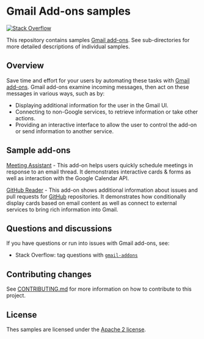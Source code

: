 # Gmail Add-ons samples

[![Stack Overflow][stackoverflow-shield]][stackoverflow-link]

This repository contains samples [Gmail add-ons](https://developers.google.com/gmail/add-ons).
See sub-directories for more detailed descriptions of individual samples.

## Overview

Save time and effort for your users by automating these tasks with
[Gmail add-ons](https://developers.google.com/gmail/add-ons).
Gmail add-ons examine incoming messages, then act on these messages in
various ways, such as by:

* Displaying additional information for the user in the Gmail UI.
* Connecting to non-Google services, to retrieve information or take other
  actions.
* Providing an interactive interface to allow the user to control the
  add-on or send information to another service.

## Sample add-ons

[Meeting Assistant](meeting-assistant) - This add-on helps users quickly
schedule meetings in response to an email thread. It demonstrates
interactive cards & forms as well as interaction with the Google Calendar API.

[GitHub Reader](github) - This add-on shows additional information about issues and
pull requests for [GitHub](https://github.com) repositories. It demonstrates how
conditionally display cards based on email content as well as connect to external
services to bring rich information into Gmail.


## Questions and discussions

If you have questions or run into issues with Gmail add-ons, see:

* Stack Overflow: tag questions with [`gmail-addons`][stackoverflow-link]

## Contributing changes

See [CONTRIBUTING.md](CONTRIBUTING.md) for more information on how to contribute
to this project.

## License

Thes samples are licensed under the [Apache 2 license](LICENSE).

<!-- references -->

[stackoverflow-shield]: https://img.shields.io/badge/stackoverflow-gmail--add--ons-blue.svg
[stackoverflow-link]: http://stackoverflow.com/search?q=[gmail-addons]

